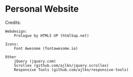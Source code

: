 # Personal Website

Credits:

	Webdesign:
		Prologue by HTML5 UP (html5up.net)

	Icons:
		Font Awesome (fontawesome.io)

	Other
		jQuery (jquery.com)
		Scrollex (github.com/ajlkn/jquery.scrollex)
		Responsive Tools (github.com/ajlkn/responsive-tools)
